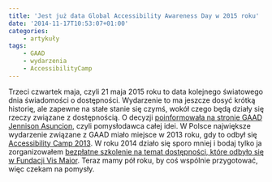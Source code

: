 ```yaml
---
title: 'Jest już data Global Accessibility Awareness Day w 2015 roku'
date: '2014-11-17T10:53:07+01:00'
categories:
    - artykuły
tags:
    - GAAD
    - wydarzenia
    - AccessibilityCamp
---
```


Trzeci czwartek maja, czyli 21 maja 2015 roku to data kolejnego światowego dnia świadomości o dostępności. Wydarzenie to ma jeszcze dosyć krótką historię, ale zapewne na stałe stanie się czymś, wokół czego będą działy się rzeczy związane z dostępnością. O decyzji [poinformowała na stronie GAAD Jennison Asuncion](http://www.webaxe.org/announcing-gaads-new-date-for-2015-and-beyond/), czyli pomysłodawca całej idei. W Polsce największe wydarzenie związane z GAAD miało miejsce w 2013 roku, gdy to odbył się [Accessibility Camp 2013](http://www.fdc.org.pl/accessibilitycamp2013/). W roku 2014 działo się sporo mniej i bodaj tylko ja zorganizowałem [bezpłatne szkolenie na temat dostępności, które odbyło się w Fundacji Vis Maior](http://informaton.pl/wydarzenia/na-global-accessibility-awareness-day-gaad-bezplatne-szkolenie-z-dostepnosci-stron-internetowych/). Teraz mamy pół roku, by coś wspólnie przygotować, więc czekam na pomysły.
